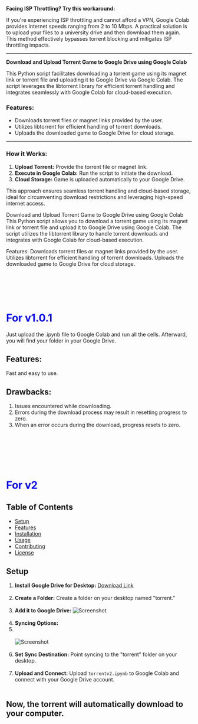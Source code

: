 
**Facing ISP Throttling? Try this workaround:**

If you're experiencing ISP throttling and cannot afford a VPN, Google Colab provides internet speeds ranging from 2 to 10 Mbps. A practical solution is to upload your files to a university drive and then download them again. This method effectively bypasses torrent blocking and mitigates ISP throttling impacts.

---

**Download and Upload Torrent Game to Google Drive using Google Colab**

This Python script facilitates downloading a torrent game using its magnet link or torrent file and uploading it to Google Drive via Google Colab. The script leverages the libtorrent library for efficient torrent handling and integrates seamlessly with Google Colab for cloud-based execution.

### Features:
- Downloads torrent files or magnet links provided by the user.
- Utilizes libtorrent for efficient handling of torrent downloads.
- Uploads the downloaded game to Google Drive for cloud storage.

---

### How it Works:
1. **Upload Torrent:** Provide the torrent file or magnet link.
2. **Execute in Google Colab:** Run the script to initiate the download.
3. **Cloud Storage:** Game is uploaded automatically to your Google Drive.

This approach ensures seamless torrent handling and cloud-based storage, ideal for circumventing download restrictions and leveraging high-speed internet access.















Download and Upload Torrent Game to Google Drive using Google Colab
This Python script allows you to download a torrent game using its magnet link or torrent file and upload it to Google Drive using Google Colab. The script utilizes the libtorrent library to handle torrent downloads and integrates with Google Colab for cloud-based execution.






Features:
Downloads torrent files or magnet links provided by the user.
Utilizes libtorrent for efficient handling of torrent downloads.
Uploads the downloaded game to Google Drive for cloud storage.

<br><br><br><br>


# <span style="color:blue">For v1.0.1</span>

Just upload the .ipynb file to Google Colab and run all the cells. Afterward, you will find your folder in your Google Drive.

## Features:
Fast and easy to use.

## Drawbacks:
1. Issues encountered while downloading.
2. Errors during the download process may result in resetting progress to zero.
3. When an error occurs during the download, progress resets to zero.


<br><br><br><br><br>

# <span style="color:blue">For v2</span>

## Table of Contents

- [Setup](#setup)
- [Features](#features)
- [Installation](#installation)
- [Usage](#usage)
- [Contributing](#contributing)
- [License](#license)

## Setup

1. **Install Google Drive for Desktop:** [Download Link](https://www.google.com/drive/download/)
<br><br>
3. **Create a Folder:** Create a folder on your desktop named "torrent."
   <br><br>
5. **Add it to Google Drive:**
   ![Screenshot](https://github.com/AzizBahloul/Download-and-upload-a-torrent-game-to-Google-Drive-using-Google-Colab/assets/74460680/09b59c1e-e01e-4415-96cb-30ecf94a8fa0)
   <br><br>
7. **Syncing Options:**
8. <br><br>
   ![Screenshot](https://github.com/AzizBahloul/Download-and-upload-a-torrent-game-to-Google-Drive-using-Google-Colab/assets/74460680/6306a35e-ea14-4637-a48a-888a0acec0ac)
   <br><br>
10. **Set Sync Destination:** Point syncing to the "torrent" folder on your desktop.
 <br><br>
12. **Upload and Connect:** Upload `torrentv2.ipynb` to Google Colab and connect with your Google Drive account.
<br><br>
## Now, the torrent will automatically download to your computer.


